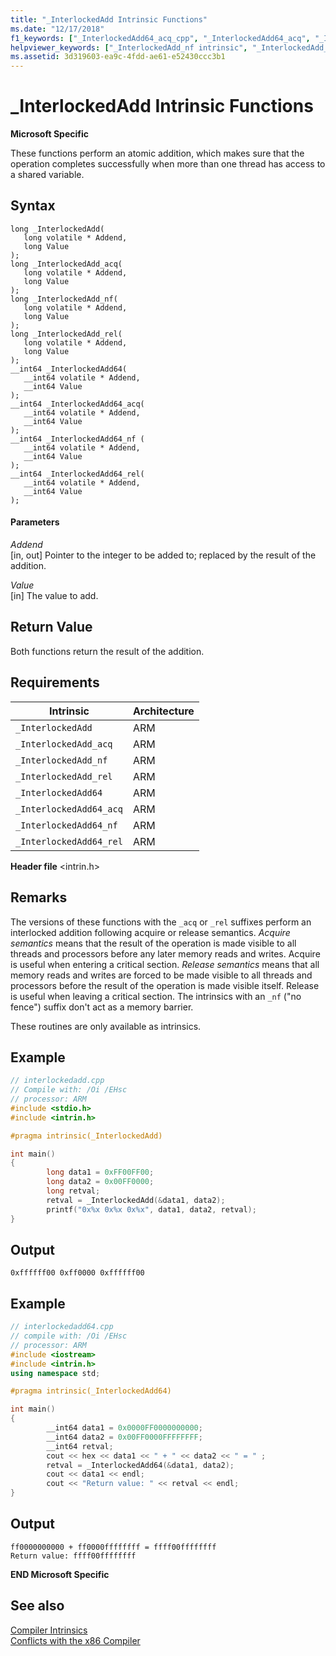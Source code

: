 ```yaml
---
title: "_InterlockedAdd Intrinsic Functions"
ms.date: "12/17/2018" 
f1_keywords: ["_InterlockedAdd64_acq_cpp", "_InterlockedAdd64_acq", "_InterlockedAdd_acq", "_InterlockedAdd_nf", "_InterlockedAdd64_rel", "_InterlockedAdd64", "_InterlockedAdd_cpp", "_InterlockedAdd_rel_cpp", "_InterlockedAdd_rel", "_InterlockedAdd64_rel_cpp", "_InterlockedAdd64_cpp", "_InterlockedAdd_acq_cpp", "_InterlockedAdd64_nf", "_InterlockedAdd"]
helpviewer_keywords: ["_InterlockedAdd_nf intrinsic", "_InterlockedAdd_rel intrinsic", "_InterlockedAdd intrinsic", "_InterlockedAdd64 intrinsic", "_InterlockedAdd64_acq intrinsic", "_InterlockedAdd64_nf intrinsic", "_InterlockedAdd_acq intrinsic", "_InterlockedAdd64_rel intrinsic"]
ms.assetid: 3d319603-ea9c-4fdd-ae61-e52430ccc3b1
---
```

# _InterlockedAdd Intrinsic Functions

**Microsoft Specific**

These functions perform an atomic addition, which makes sure that the operation completes successfully when more than one thread has access to a shared variable.

## Syntax

```
long _InterlockedAdd(
   long volatile * Addend,
   long Value
);
long _InterlockedAdd_acq(
   long volatile * Addend,
   long Value
);
long _InterlockedAdd_nf(
   long volatile * Addend,
   long Value
);
long _InterlockedAdd_rel(
   long volatile * Addend,
   long Value
);
__int64 _InterlockedAdd64(
   __int64 volatile * Addend,
   __int64 Value
);
__int64 _InterlockedAdd64_acq(
   __int64 volatile * Addend,
   __int64 Value
);
__int64 _InterlockedAdd64_nf (
   __int64 volatile * Addend,
   __int64 Value
);
__int64 _InterlockedAdd64_rel(
   __int64 volatile * Addend,
   __int64 Value
);
```

#### Parameters

*Addend*<br/>
[in, out] Pointer to the integer to be added to; replaced by the result of the addition.

*Value*<br/>
[in] The value to add.

## Return Value

Both functions return the result of the addition.

## Requirements

|Intrinsic|Architecture|
|---------------|------------------|
|`_InterlockedAdd`|ARM|
|`_InterlockedAdd_acq`|ARM|
|`_InterlockedAdd_nf`|ARM|
|`_InterlockedAdd_rel`|ARM|
|`_InterlockedAdd64`|ARM|
|`_InterlockedAdd64_acq`|ARM|
|`_InterlockedAdd64_nf`|ARM|
|`_InterlockedAdd64_rel`|ARM|

**Header file** \<intrin.h>

## Remarks

The versions of these functions with the `_acq` or `_rel` suffixes perform an interlocked addition following acquire or release semantics. *Acquire semantics* means that the result of the operation is made visible to all threads and processors before any later memory reads and writes. Acquire is useful when entering a critical section. *Release semantics* means that all memory reads and writes are forced to be made visible to all threads and processors before the result of the operation is made visible itself. Release is useful when leaving a critical section. The intrinsics with an `_nf` ("no fence") suffix don't act as a memory barrier.

These routines are only available as intrinsics.

## Example

```cpp
// interlockedadd.cpp
// Compile with: /Oi /EHsc
// processor: ARM
#include <stdio.h>
#include <intrin.h>

#pragma intrinsic(_InterlockedAdd)

int main()
{
        long data1 = 0xFF00FF00;
        long data2 = 0x00FF0000;
        long retval;
        retval = _InterlockedAdd(&data1, data2);
        printf("0x%x 0x%x 0x%x", data1, data2, retval);
}
```

## Output

```Output
0xffffff00 0xff0000 0xffffff00
```

## Example

```cpp
// interlockedadd64.cpp
// compile with: /Oi /EHsc
// processor: ARM
#include <iostream>
#include <intrin.h>
using namespace std;

#pragma intrinsic(_InterlockedAdd64)

int main()
{
        __int64 data1 = 0x0000FF0000000000;
        __int64 data2 = 0x00FF0000FFFFFFFF;
        __int64 retval;
        cout << hex << data1 << " + " << data2 << " = " ;
        retval = _InterlockedAdd64(&data1, data2);
        cout << data1 << endl;
        cout << "Return value: " << retval << endl;
}
```

## Output

```Output
ff0000000000 + ff0000ffffffff = ffff00ffffffff
Return value: ffff00ffffffff
```

**END Microsoft Specific**

## See also

[Compiler Intrinsics](../intrinsics/compiler-intrinsics.md)<br/>
[Conflicts with the x86 Compiler](../build/x64-software-conventions.md#conflicts-with-the-x86-compiler)
